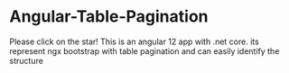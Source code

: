 # Angular-Table-Pagination
Please click on the star!
This is an angular 12 app with .net core. its represent ngx bootstrap with table pagination and can easily identify the structure
